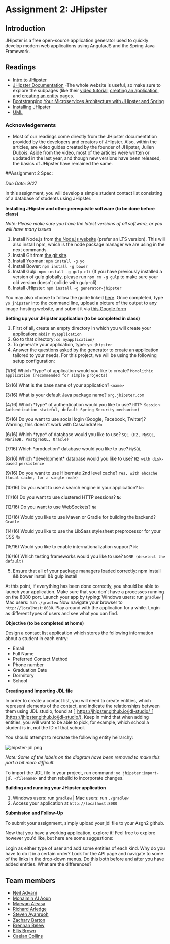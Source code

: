 # Assignment 2: JHipster 
## Introduction

JHipster is a free open-source application generator used to quickly develop modern web applications using AngularJS and the Spring Java Framework.

## Readings
+ [Intro to JHipster](https://spring.io/blog/2015/02/10/introducing-jhipster)
+ [JHipster Documentation](https://jhipster.github.io/)
-The whole website is useful, so make sure to explore the subpages (like their [video tutorial](https://jhipster.github.io/video-tutorial/), [creating an application](https://jhipster.github.io/creating-an-app/), and [creating an entity]( https://jhipster.github.io/creating-an-entity/) pages. 
+ [Bootstrapping Your Microservices Architecture with JHipster and Spring](https://blog.heroku.com/bootstrapping_your_microservices_architecture_with_jhipster_and_spring)
+ [Installing JHipster](http://www.uvionicstech.com/blog/development/jhipster-installation-and-build-guide/)
+ [UML](https://jhipster.github.io/jhipster-uml/)

### Acknowledgements
+ Most of our readings come directly from the JHipster documentation provided by the developers and creators of JHipster. Also, within the articles, are video guides created by the founder of JHipster, Julien Dubois. Aside from the video, most of the articles were written or updated in the last year, and though new versions have been released, the basics of JHipster have remained the same.

##Assignment 2 Spec: 

*Due Date: 9/27*

In this assignment, you will develop a simple student contact list consisting of a database of students using JHipster.

**Installing JHipster and other prerequisite software (to be done before class)**

*Note: Please make sure you have the latest versions of all software, or you will have many issues*

1. Install Node.js from [the Node.js website](http://nodejs.org/) (prefer an LTS version). This will also install npm, which is the node package manager we are using in the next commands.
2. Install Git from [the git site](https://git-scm.com/).
3. Install Yeoman: `npm install -g yo`
4. Install Bower: `npm install -g bower`
5. Install Gulp: `npm install -g gulp-cli` (If you have previously installed a version of gulp globally, please run `npm rm -g gulp` to make sure your old version doesn&#39;t collide with gulp-cli)
6. Install JHipster: `npm install -g generator-jhipster`


You may also choose to follow the guide linked [here](http://www.uvionicstech.com/blog/development/jhipster-installation-and-build-guide/).
Once completed, type `yo jhipster` into the command line, upload a picture of the output to any image-hosting website, and submit it via [this Google form](https://docs.google.com/forms/d/e/1FAIpQLSfGNnvSN1LOC54gLVoSsFfHPv6KHVt-dVgX_Elnq7dWBEMMpw/viewform)

 **Setting up your JHipster application (to be completed in class)**

1. First of all, create an empty directory in which you will create your application: `mkdir myapplication`
2. Go to that directory: `cd myapplication/`
3. To generate your application, type: `yo jhipster`
4. Answer the questions asked by the generator to create an application tailored to your needs.
For this project, we will be using the following setup configuration:

(1/16) Which \*type\* of application would you like to create?
`Monolithic application (recommended for simple projects)`

(2/16) What is the base name of your application?
`<name>`

(3/16) What is your default Java package name?
`org.jhipster.com`

(4/16) Which \*type\* of authentication would you like to use?
`HTTP Session Authentication stateful, default Spring Security mechanism)`

(5/16) Do you want to use social login (Google, Facebook, Twitter)? Warning, this doesn&#39;t work with Cassandra!
`No`

(6/16) Which \*type\* of database would you like to use?
`SQL (H2, MySQL, MariaDB, PostgreSQL, Oracle)`

(7/16) Which \*production\* database would you like to use?
`MySQL`

(8/16) Which \*development\* database would you like to use?
`H2 with disk-based persistence`

(9/16) Do you want to use Hibernate 2nd level cache?
`Yes, with ehcache (local cache, for a single node)`

(10/16) Do you want to use a search engine in your application?
`No`

(11/16) Do you want to use clustered HTTP sessions?
`No`

(12/16) Do you want to use WebSockets?
`No`

(13/16) Would you like to use Maven or Gradle for building the backend?
`Gradle`

(14/16) Would you like to use the LibSass stylesheet preprocessor for your CSS
`No`

(15/16) Would you like to enable internationalization support?
`No`

(16/16) Which testing frameworks would you like to use?
`NONE (deselect the default)`

5. Ensure that all of your package managers loaded correctly: npm install &amp;&amp; bower install &amp;&amp; gulp install

At this point, if everything has been done correctly, you should be able to launch your application. Make sure that you don't have a processes running on the 8080 port. Launch your app by typing:
Windows users: run `gradlew` | Mac users: run `./gradlew`
Now navigate your browser to `http://localhost:8080`. Play around with the application for a while. Login as different types of users and see what you can find.

**Objective (to be completed at home)**

Design a contact list application which stores the following information about a student in each entry:

- Email
- Full Name
- Preferred Contact Method
- Phone number
- Graduation Date
- Dormitory
- School

**Creating and Importing JDL file**

In order to create a contact list, you will need to create entities, which represent elements of the contact, and indicate the relationships between them using JDL studio, found at [_https://jhipster.github.io/jdl-studio/_](https://jhipster.github.io/jdl-studio/). Keep in mind that when adding entities, you will want to be able to pick, for example, which school a student is in, not the ID of that school.


You should attempt to recreate the following entity heirarchy:

![jhipster-jdl.png](http://s9.postimg.org/v0h4lnmrz/pic.png)

*Note: Some of the labels on the diagram have been removed to make this part a bit more difficult.*

To import the JDL file in your project, run command: `yo jhipster:import-jdl <filename>` and then rebuild to incorporate changes.

**Building and running your JHipster application**

1. Windows users: run `gradlew` | Mac users: run `./gradlew`
2. Access your application at `http://localhost:8080`

**Submission and Follow-Up**

To submit your assignment, simply upload your jdl file to your Asgn2 github.

Now that you have a working application, explore it! Feel free to explore however you'd like, but here are some suggestions:

Login as either type of user and add some entities of each kind. Why do you have to do it in a certain order?
Look for the API page and navigate to some of the links in the drop-down menus. Do this both before and after you have added entities. What are the differences?



## Team members

+ [Neil Advani](mailto:neil.advani@vanderbilt.edu)
+ [Mohaimin Al Aoun](mailto:mohaimin.al.aoun@vanderbilt.edu)
+ [Marwan Aleasa](mailto:marwan.a.aleasa@vanderbilt.edu)
+ [Richard Arledge](richard.b.arledge@Vanderbilt.Edu)
+ [Steven Ayanruoh](mailto:steven.ayanruoh@vanderbilt.edu)
+ [Zachary Barton](mailto:zachary.m.barton@Vanderbilt.Edu)
+ [Brennan Belew](mailto:brennan.c.belew@vanderbilt.edu)
+ [Ellis Brown](mailto:ellis.l.brown@vanderbilt.edu)
+ [Caelan Collins](mailto:caelan.p.collins@vanderbilt.edu)